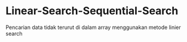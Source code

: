 # Linear-Search-Sequential-Search
Pencarian data tidak terurut di dalam array menggunakan metode linier search
